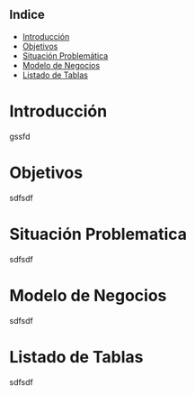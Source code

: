 <a href="FOTO/CODER_CURSO.png"></a>

<h2>Indice</h2>

- [Introducción](#introduccion)
- [Objetivos](#objetivos)
- [Situación Problemática](#situación-problematica)
- [Modelo de Negocios](#modelo-de-negocios)
- [Listado de Tablas](#listado-de-tablas)


<h1>Introducción</H1>
<p>gssfd </p>
<h1>  Objetivos  </h1>
<p> sdfsdf</p>
<h1>   Situación Problematica </h1>
<p>sdfsdf </p>
<h1>   Modelo de Negocios </h1>
<p> sdfsdf</p>
<h1>   Listado de Tablas </h1>
<p>sdfsdf </p>
